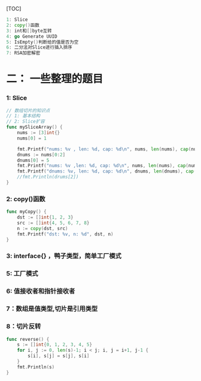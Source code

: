 [TOC]
```go
1: Slice
2: copy()函数
3: int和[]byte互转
4: go Generate UUID
5: IsEmpty()判断给的值是否为空
6: 二分法对Slice进行插入排序
7: RSA加密解密
```



# 二： 一些整理的题目

### 1:  Slice

```go
// 数组切片的知识点
// 1: 基本结构
// 2: Slice扩容
func mySliceArray() {
	nums := [3]int{}
	nums[0] = 1

	fmt.Printf("nums: %v , len: %d, cap: %d\n", nums, len(nums), cap(nums)) //
	dnums := nums[0:2]
	dnums[0] = 5
	fmt.Printf("nums: %v ,len: %d, cap: %d\n", nums, len(nums), cap(nums))
	fmt.Printf("dnums: %v, len: %d, cap: %d\n", dnums, len(dnums), cap(dnums))
	//fmt.Println(drums[2])
}
```

### 2:  copy()函数

```go
func myCopy() {
	dst := []int{1, 2, 3}
	src := []int{4, 5, 6, 7, 8}
	n := copy(dst, src)
	fmt.Printf("dst: %v, n: %d", dst, n)
}
```

### 3:  interface{} ，鸭子类型，简单工厂模式

### 5:  工厂模式

### 6:  值接收者和指针接收者

### 7：数组是值类型,切片是引用类型

### 8：切片反转

```go
func reverse() {
	s := []int{0, 1, 2, 3, 4, 5}
	for i, j := 0, len(s)-1; i < j; i, j = i+1, j-1 {
		s[i], s[j] = s[j], s[i]
	}
	fmt.Println(s)
}
```

### 
